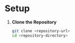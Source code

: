 # Setup

1. **Clone the Repository**
   ```sh
   git clone <repository-url>
   cd <repository-directory>

   